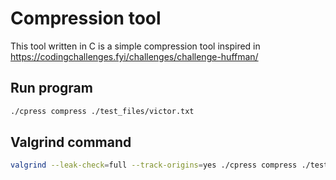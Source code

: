 # Compression tool
This tool written in C is a simple compression tool inspired in https://codingchallenges.fyi/challenges/challenge-huffman/


## Run program

```bash
./cpress compress ./test_files/victor.txt
```

## Valgrind command

```sh
valgrind --leak-check=full --track-origins=yes ./cpress compress ./test_files/victor.txt
```
